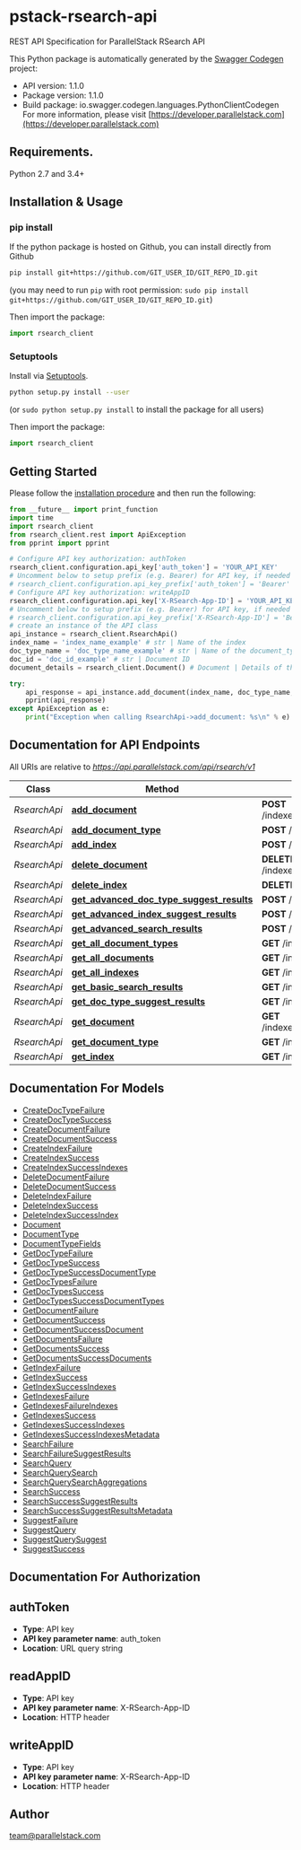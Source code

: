 # pstack-rsearch-api
REST API Specification for ParallelStack RSearch API

This Python package is automatically generated by the [Swagger Codegen](https://github.com/swagger-api/swagger-codegen) project:

- API version: 1.1.0
- Package version: 1.1.0
- Build package: io.swagger.codegen.languages.PythonClientCodegen
For more information, please visit [https://developer.parallelstack.com](https://developer.parallelstack.com)

## Requirements.

Python 2.7 and 3.4+

## Installation & Usage
### pip install

If the python package is hosted on Github, you can install directly from Github

```sh
pip install git+https://github.com/GIT_USER_ID/GIT_REPO_ID.git
```
(you may need to run `pip` with root permission: `sudo pip install git+https://github.com/GIT_USER_ID/GIT_REPO_ID.git`)

Then import the package:
```python
import rsearch_client 
```

### Setuptools

Install via [Setuptools](http://pypi.python.org/pypi/setuptools).

```sh
python setup.py install --user
```
(or `sudo python setup.py install` to install the package for all users)

Then import the package:
```python
import rsearch_client
```

## Getting Started

Please follow the [installation procedure](#installation--usage) and then run the following:

```python
from __future__ import print_function
import time
import rsearch_client
from rsearch_client.rest import ApiException
from pprint import pprint

# Configure API key authorization: authToken
rsearch_client.configuration.api_key['auth_token'] = 'YOUR_API_KEY'
# Uncomment below to setup prefix (e.g. Bearer) for API key, if needed
# rsearch_client.configuration.api_key_prefix['auth_token'] = 'Bearer'
# Configure API key authorization: writeAppID
rsearch_client.configuration.api_key['X-RSearch-App-ID'] = 'YOUR_API_KEY'
# Uncomment below to setup prefix (e.g. Bearer) for API key, if needed
# rsearch_client.configuration.api_key_prefix['X-RSearch-App-ID'] = 'Bearer'
# create an instance of the API class
api_instance = rsearch_client.RsearchApi()
index_name = 'index_name_example' # str | Name of the index
doc_type_name = 'doc_type_name_example' # str | Name of the document_type
doc_id = 'doc_id_example' # str | Document ID
document_details = rsearch_client.Document() # Document | Details of the document

try:
    api_response = api_instance.add_document(index_name, doc_type_name, doc_id, document_details)
    pprint(api_response)
except ApiException as e:
    print("Exception when calling RsearchApi->add_document: %s\n" % e)

```

## Documentation for API Endpoints

All URIs are relative to *https://api.parallelstack.com/api/rsearch/v1*

Class | Method | HTTP request | Description
------------ | ------------- | ------------- | -------------
*RsearchApi* | [**add_document**](docs/RsearchApi.md#add_document) | **POST** /indexes/{index_name}/document_types/{doc_type_name}/documents/{doc_id} | 
*RsearchApi* | [**add_document_type**](docs/RsearchApi.md#add_document_type) | **POST** /indexes/{index_name}/document_types/{doc_type_name} | 
*RsearchApi* | [**add_index**](docs/RsearchApi.md#add_index) | **POST** /indexes/{index_name} | 
*RsearchApi* | [**delete_document**](docs/RsearchApi.md#delete_document) | **DELETE** /indexes/{index_name}/document_types/{doc_type_name}/documents/{doc_id} | 
*RsearchApi* | [**delete_index**](docs/RsearchApi.md#delete_index) | **DELETE** /indexes/{index_name} | 
*RsearchApi* | [**get_advanced_doc_type_suggest_results**](docs/RsearchApi.md#get_advanced_doc_type_suggest_results) | **POST** /indexes/{index_name}/document_types/{doc_type_name}/suggest | 
*RsearchApi* | [**get_advanced_index_suggest_results**](docs/RsearchApi.md#get_advanced_index_suggest_results) | **POST** /indexes/{index_name}/suggest | 
*RsearchApi* | [**get_advanced_search_results**](docs/RsearchApi.md#get_advanced_search_results) | **POST** /indexes/{index_name}/document_types/{doc_type_name}/search | 
*RsearchApi* | [**get_all_document_types**](docs/RsearchApi.md#get_all_document_types) | **GET** /indexes/{index_name}/document_types | 
*RsearchApi* | [**get_all_documents**](docs/RsearchApi.md#get_all_documents) | **GET** /indexes/{index_name}/document_types/{doc_type_name}/documents | 
*RsearchApi* | [**get_all_indexes**](docs/RsearchApi.md#get_all_indexes) | **GET** /indexes | 
*RsearchApi* | [**get_basic_search_results**](docs/RsearchApi.md#get_basic_search_results) | **GET** /indexes/{index_name}/search | 
*RsearchApi* | [**get_doc_type_suggest_results**](docs/RsearchApi.md#get_doc_type_suggest_results) | **GET** /indexes/{index_name}/document_types/{doc_type_name}/suggest | 
*RsearchApi* | [**get_document**](docs/RsearchApi.md#get_document) | **GET** /indexes/{index_name}/document_types/{doc_type_name}/documents/{doc_id} | 
*RsearchApi* | [**get_document_type**](docs/RsearchApi.md#get_document_type) | **GET** /indexes/{index_name}/document_types/{doc_type_name} | 
*RsearchApi* | [**get_index**](docs/RsearchApi.md#get_index) | **GET** /indexes/{index_name} | 


## Documentation For Models

 - [CreateDocTypeFailure](docs/CreateDocTypeFailure.md)
 - [CreateDocTypeSuccess](docs/CreateDocTypeSuccess.md)
 - [CreateDocumentFailure](docs/CreateDocumentFailure.md)
 - [CreateDocumentSuccess](docs/CreateDocumentSuccess.md)
 - [CreateIndexFailure](docs/CreateIndexFailure.md)
 - [CreateIndexSuccess](docs/CreateIndexSuccess.md)
 - [CreateIndexSuccessIndexes](docs/CreateIndexSuccessIndexes.md)
 - [DeleteDocumentFailure](docs/DeleteDocumentFailure.md)
 - [DeleteDocumentSuccess](docs/DeleteDocumentSuccess.md)
 - [DeleteIndexFailure](docs/DeleteIndexFailure.md)
 - [DeleteIndexSuccess](docs/DeleteIndexSuccess.md)
 - [DeleteIndexSuccessIndex](docs/DeleteIndexSuccessIndex.md)
 - [Document](docs/Document.md)
 - [DocumentType](docs/DocumentType.md)
 - [DocumentTypeFields](docs/DocumentTypeFields.md)
 - [GetDocTypeFailure](docs/GetDocTypeFailure.md)
 - [GetDocTypeSuccess](docs/GetDocTypeSuccess.md)
 - [GetDocTypeSuccessDocumentType](docs/GetDocTypeSuccessDocumentType.md)
 - [GetDocTypesFailure](docs/GetDocTypesFailure.md)
 - [GetDocTypesSuccess](docs/GetDocTypesSuccess.md)
 - [GetDocTypesSuccessDocumentTypes](docs/GetDocTypesSuccessDocumentTypes.md)
 - [GetDocumentFailure](docs/GetDocumentFailure.md)
 - [GetDocumentSuccess](docs/GetDocumentSuccess.md)
 - [GetDocumentSuccessDocument](docs/GetDocumentSuccessDocument.md)
 - [GetDocumentsFailure](docs/GetDocumentsFailure.md)
 - [GetDocumentsSuccess](docs/GetDocumentsSuccess.md)
 - [GetDocumentsSuccessDocuments](docs/GetDocumentsSuccessDocuments.md)
 - [GetIndexFailure](docs/GetIndexFailure.md)
 - [GetIndexSuccess](docs/GetIndexSuccess.md)
 - [GetIndexSuccessIndexes](docs/GetIndexSuccessIndexes.md)
 - [GetIndexesFailure](docs/GetIndexesFailure.md)
 - [GetIndexesFailureIndexes](docs/GetIndexesFailureIndexes.md)
 - [GetIndexesSuccess](docs/GetIndexesSuccess.md)
 - [GetIndexesSuccessIndexes](docs/GetIndexesSuccessIndexes.md)
 - [GetIndexesSuccessIndexesMetadata](docs/GetIndexesSuccessIndexesMetadata.md)
 - [SearchFailure](docs/SearchFailure.md)
 - [SearchFailureSuggestResults](docs/SearchFailureSuggestResults.md)
 - [SearchQuery](docs/SearchQuery.md)
 - [SearchQuerySearch](docs/SearchQuerySearch.md)
 - [SearchQuerySearchAggregations](docs/SearchQuerySearchAggregations.md)
 - [SearchSuccess](docs/SearchSuccess.md)
 - [SearchSuccessSuggestResults](docs/SearchSuccessSuggestResults.md)
 - [SearchSuccessSuggestResultsMetadata](docs/SearchSuccessSuggestResultsMetadata.md)
 - [SuggestFailure](docs/SuggestFailure.md)
 - [SuggestQuery](docs/SuggestQuery.md)
 - [SuggestQuerySuggest](docs/SuggestQuerySuggest.md)
 - [SuggestSuccess](docs/SuggestSuccess.md)


## Documentation For Authorization


## authToken

- **Type**: API key
- **API key parameter name**: auth_token
- **Location**: URL query string

## readAppID

- **Type**: API key
- **API key parameter name**: X-RSearch-App-ID
- **Location**: HTTP header

## writeAppID

- **Type**: API key
- **API key parameter name**: X-RSearch-App-ID
- **Location**: HTTP header


## Author

team@parallelstack.com

